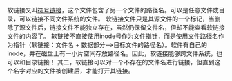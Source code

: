软链接又叫[符号链接](http://baike.baidu.com/view/1955541.htm)，这个文件包含了另一个文件的路径名。可以是任意文件或目录，可以链接不同文件系统的文件。
软链接文件只是其源文件的一个标记，当删除了源文件后，链接文件不能独立存在，虽然仍保留文件名，但却不能查看软链接文件的内容了。
软链接不直接使用inode号作为文件指针，而是使用文件路径名作为指针（软链接：文件名 + 数据部分-->目标文件的路径名）。软件有自己的inode，并在磁盘上有一小片空间存放路径名。因此，软链接能够跨文件系统，也可以和目录链接！ 其二，软链接可以对一个不存在的文件名进行链接，但直到这个名字对应的文件被创建后，才能打开其链接。